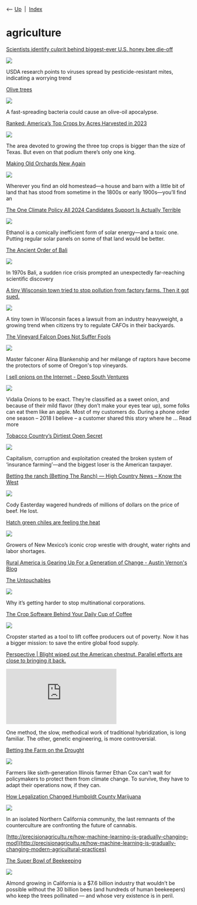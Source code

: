 <div class="nav">

⟵ [Up](index.html)  \|  [Index](index.html)

</div>

# agriculture

<div class="cards">

<div class="card">

<div class="card-title">

[Scientists identify culprit behind biggest-ever U.S. honey bee
die-off](https://www.science.org/content/article/scientists-identify-culprit-behind-biggest-ever-u-s-honeybee-die)

</div>

<div class="card-image">

[![](https://www.science.org/do/10.1126/science.zh18vyx/abs/_20250627_on_honeybees.jpg)](https://www.science.org/content/article/scientists-identify-culprit-behind-biggest-ever-u-s-honeybee-die)

</div>

USDA research points to viruses spread by pesticide-resistant mites,
indicating a worrying trend

</div>

<div class="card">

<div class="card-title">

[Olive
trees](https://www.atlasobscura.com/articles/olive-oil-disease-italy)

</div>

<div class="card-image">

[![](https://img.atlasobscura.com/Nrlv8_55rKKZarYAlqAESaHF79s7wVa_0waodUad5HM/rs:fill:780:520:1/g:ce/q:81/sm:1/scp:1/ar:1/aHR0cHM6Ly9hdGxh/cy1kZXYuczMuYW1h/em9uYXdzLmNvbS91/cGxvYWRzL2Fzc2V0/cy80NjNiZmRiODgz/MTViNGQyYWFfb2xp/dmUgb2lsIGFwb2Nh/bHlwc2UuanBn.jpg)](https://www.atlasobscura.com/articles/olive-oil-disease-italy)

</div>

A fast-spreading bacteria could cause an olive-oil apocalypse.

</div>

<div class="card">

<div class="card-title">

[Ranked: America’s Top Crops by Acres Harvested in
2023](https://www.visualcapitalist.com/ranked-americas-top-crops-by-acres-harvested-in-2023)

</div>

<div class="card-image">

[![](https://www.visualcapitalist.com/wp-content/uploads/2024/08/VORO_Most-Harvested-Crops_Shareable_08132024.png)](https://www.visualcapitalist.com/ranked-americas-top-crops-by-acres-harvested-in-2023)

</div>

The area devoted to growing the three top crops is bigger than the size
of Texas. But even on that podium there’s only one king.

</div>

<div class="card">

<div class="card-title">

[Making Old Orchards New
Again](https://modernfarmer.com/2024/04/making-old-orchards-new-again)

</div>

<div class="card-image">

[![](https://modernfarmer.com/wp-content/uploads/2024/03/apples-MORP.jpeg)](https://modernfarmer.com/2024/04/making-old-orchards-new-again)

</div>

Wherever you find an old homestead—a house and barn with a little bit of
land that has stood from sometime in the 1800s or early 1900s—you’ll
find an

</div>

<div class="card">

<div class="card-title">

[The One Climate Policy All 2024 Candidates Support Is Actually
Terrible](https://newrepublic.com/article/178242/ethanol-inefficient-climate-policy)

</div>

<div class="card-image">

[![](https://images.newrepublic.com/aa5fb00fac5fec3b167c25b9d0a09d478bd0ec22.jpeg?w=1200&h=630&crop=faces&fit=crop&fm=jpg)](https://newrepublic.com/article/178242/ethanol-inefficient-climate-policy)

</div>

Ethanol is a comically inefficient form of solar energy—and a toxic one.
Putting regular solar panels on some of that land would be better.

</div>

<div class="card">

<div class="card-title">

[The Ancient Order of
Bali](https://www.damninteresting.com/the-ancient-order-of-bali)

</div>

<div class="card-image">

[![](https://damn-8791.kxcdn.com/wp-content/uploads/2023/03/003.jpg)](https://www.damninteresting.com/the-ancient-order-of-bali)

</div>

In 1970s Bali, a sudden rice crisis prompted an unexpectedly
far-reaching scientific discovery

</div>

<div class="card">

<div class="card-title">

[A tiny Wisconsin town tried to stop pollution from factory farms. Then
it got
sued.](https://grist.org/accountability/what-happens-when-citizens-try-regulate-factory-farms)

</div>

<div class="card-image">

[![](https://grist.org/wp-content/uploads/2022/12/cafos-laketown-wi.jpg)](https://grist.org/accountability/what-happens-when-citizens-try-regulate-factory-farms)

</div>

A tiny town in Wisconsin faces a lawsuit from an industry heavyweight, a
growing trend when citizens try to regulate CAFOs in their backyards.

</div>

<div class="card">

<div class="card-title">

[The Vineyard Falcon Does Not Suffer
Fools](https://punchdrink.com/articles/vineyard-falconry-wine)

</div>

<div class="card-image">

[![](https://punchdrink.com/wp-content/uploads/2022/11/Social-Alina-Blankenship-Vineyard-Falconry-Oregon.jpg)](https://punchdrink.com/articles/vineyard-falconry-wine)

</div>

Master falconer Alina Blankenship and her mélange of raptors have become
the protectors of some of Oregon's top vineyards.

</div>

<div class="card">

<div class="card-title">

[I sell onions on the Internet - Deep South
Ventures](https://www.deepsouthventures.com/i-sell-onions-on-the-internet)

</div>

<div class="card-image">

[![](https://www.deepsouthventures.com/wp-content/uploads/vidalia-onions-in-field.jpg)](https://www.deepsouthventures.com/i-sell-onions-on-the-internet)

</div>

Vidalia Onions to be exact. They’re classified as a sweet onion, and
because of their mild flavor (they don’t make your eyes tear up), some
folks can eat them like an apple. Most of my customers do. During a
phone order one season – 2018 I believe – a customer shared this story
where he ... Read more

</div>

<div class="card">

<div class="card-title">

[Tobacco Country’s Dirtiest Open
Secret](https://getpocket.com/explore/item/tobacco-country-s-dirtiest-open-secret)

</div>

<div class="card-image">

[![](https://pocket-image-cache.com/1200x/filters:format(jpg):extract_focal()/https%3A%2F%2Fmelmagazine.com%2Fwp-content%2Fuploads%2F2020%2F12%2Fcrop-insurance-farmers-scams-1024x427.jpg)](https://getpocket.com/explore/item/tobacco-country-s-dirtiest-open-secret)

</div>

Capitalism, corruption and exploitation created the broken system of
‘insurance farming’—and the biggest loser is the American taxpayer.

</div>

<div class="card">

<div class="card-title">

[Betting the ranch (Betting The Ranch) — High Country News – Know the
West](https://www.hcn.org/issues/53.12/ranching-betting-the-ranch)

</div>

<div class="card-image">

[![](https://i0.wp.com/www.hcn.org/wp-content/uploads/2024/12/cattlegate-2.jpg?fit=2200%2C1384&ssl=1)](https://www.hcn.org/issues/53.12/ranching-betting-the-ranch)

</div>

Cody Easterday wagered hundreds of millions of dollars on the price of
beef. He lost.

</div>

<div class="card">

<div class="card-title">

[Hatch green chiles are feeling the
heat](https://www.hcn.org/issues/53.11/south-agriculture-hatch-green-chiles-are-feeling-the-heat)

</div>

<div class="card-image">

[![](https://i0.wp.com/www.hcn.org/wp-content/uploads/2022/10/hatch-chiles-splash.jpg?fit=2200%2C1467&ssl=1)](https://www.hcn.org/issues/53.11/south-agriculture-hatch-green-chiles-are-feeling-the-heat)

</div>

Growers of New Mexico’s iconic crop wrestle with drought, water rights
and labor shortages.

</div>

<div class="card">

<div class="card-title">

[Rural America is Gearing Up For a Generation of Change - Austin
Vernon's Blog](https://austinvernon.eth.link/blog/ruralfuture.html)

</div>

</div>

<div class="card">

<div class="card-title">

[The Untouchables](https://getpocket.com/explore/item/the-untouchables)

</div>

<div class="card-image">

[![](https://foreignpolicy.com/wp-content/uploads/2016/04/gettyimages-487426685edit.jpg?w=1000)](https://getpocket.com/explore/item/the-untouchables)

</div>

Why it’s getting harder to stop multinational corporations.

</div>

<div class="card">

<div class="card-title">

[The Crop Software Behind Your Daily Cup of
Coffee](https://www.bloomberg.com/news/features/2020-02-20/crop-app-cropster-wants-to-save-coffee-and-the-global-food-supply)

</div>

<div class="card-image">

[![](https://assets.bwbx.io/images/users/iqjWHBFdfxIU/iiUZzR8keI9U/v1/1200x800.jpg)](https://www.bloomberg.com/news/features/2020-02-20/crop-app-cropster-wants-to-save-coffee-and-the-global-food-supply)

</div>

Cropster started as a tool to lift coffee producers out of poverty. Now
it has a bigger mission: to save the entire global food supply.

</div>

<div class="card">

<div class="card-title">

[Perspective \| Blight wiped out the American chestnut. Parallel efforts
are close to bringing it
back.](https://www.washingtonpost.com/lifestyle/home/two-plans-to-bring-back-the-american-chestnut--one-by-hybridization-one-by-genetic-engineering/2019/12/17/8fc28ff4-16c7-11ea-a659-7d69641c6ff7_story.html)

</div>

<div class="card-image">

[![](https://www.washingtonpost.com/wp-apps/imrs.php?src=https://arc-anglerfish-washpost-prod-washpost.s3.amazonaws.com/public/VUZ65KA5CUI6VNGB7UGZDNQNTY.jpg&w=1440)](https://www.washingtonpost.com/lifestyle/home/two-plans-to-bring-back-the-american-chestnut--one-by-hybridization-one-by-genetic-engineering/2019/12/17/8fc28ff4-16c7-11ea-a659-7d69641c6ff7_story.html)

</div>

One method, the slow, methodical work of traditional hybridization, is
long familiar. The other, genetic engineering, is more controversial.

</div>

<div class="card">

<div class="card-title">

[Betting the Farm on the
Drought](http://longreads.com/2019/08/22/betting-the-farm-on-the-drought)

</div>

<div class="card-image">

[![](https://longreads.com/wp-content/uploads/2019/04/ap_11080718271-scaled.jpg)](http://longreads.com/2019/08/22/betting-the-farm-on-the-drought)

</div>

Farmers like sixth-generation Illinois farmer Ethan Cox can't wait for
policymakers to protect them from climate change. To survive, they have
to adapt their operations now, if they can.

</div>

<div class="card">

<div class="card-title">

[How Legalization Changed Humboldt County
Marijuana](https://www.newyorker.com/news/dispatch/how-legalization-changed-humboldt-county-weed)

</div>

<div class="card-image">

[![](https://media.newyorker.com/photos/5cdf0e2053abc440d5bba1a0/16:9/w_1280,c_limit/Witt-HumboldtCounty-Social.jpg)](https://www.newyorker.com/news/dispatch/how-legalization-changed-humboldt-county-weed)

</div>

In an isolated Northern California community, the last remnants of the
counterculture are confronting the future of cannabis.

</div>

<div class="card">

<div class="card-title">

[http://precisionagricultu.re/how-machine-learning-is-gradually-changing-mod](http://precisionagricultu.re/how-machine-learning-is-gradually-changing-modern-agricultural-practices)

</div>

</div>

<div class="card">

<div class="card-title">

[The Super Bowl of Beekeeping](http://longform.org/posts/12092)

</div>

<div class="card-image">

[![](https://longform.org/uploads/post/key_image/12092/landscape_19mag-bees-slide-5XCH-jumbo.jpg)](http://longform.org/posts/12092)

</div>

Almond growing in California is a \$7.6 billion industry that wouldn’t
be possible without the 30 billion bees (and hundreds of human
beekeepers) who keep the trees pollinated — and whose very existence is
in peril.

</div>

</div>
